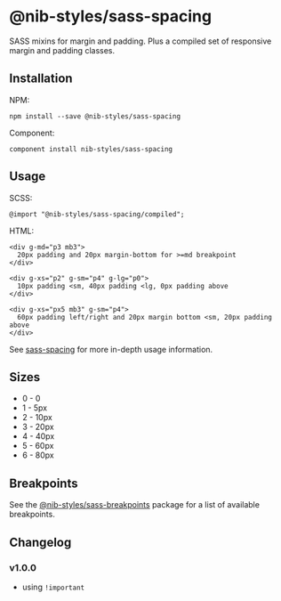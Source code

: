# @nib-styles/sass-spacing

SASS mixins for margin and padding. Plus a compiled set of responsive margin and padding classes.

## Installation

NPM:

    npm install --save @nib-styles/sass-spacing

Component:

    component install nib-styles/sass-spacing

## Usage

SCSS:

    @import "@nib-styles/sass-spacing/compiled";

HTML:

    <div g-md="p3 mb3">
      20px padding and 20px margin-bottom for >=md breakpoint
    </div>
    
    <div g-xs="p2" g-sm="p4" g-lg="p0">
      10px padding <sm, 40px padding <lg, 0px padding above
    </div>
    
    <div g-xs="px5 mb3" g-sm="p4">
      60px padding left/right and 20px margin bottom <sm, 20px padding above
    </div>

See [sass-spacing](https://github.com/digitaledgeit/sass-spacing) for more in-depth usage information.

## Sizes

 - 0 - 0
 - 1 - 5px
 - 2 - 10px
 - 3 - 20px
 - 4 - 40px
 - 5 - 60px
 - 6 - 80px

## Breakpoints

See the [@nib-styles/sass-breakpoints](https://github.com/nib-styles/sass-breakpoints) package for a list of available breakpoints.
 
## Changelog

### v1.0.0

- using `!important`
